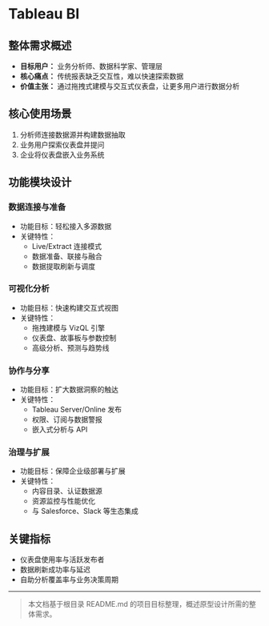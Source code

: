 # Tableau BI

## 整体需求概述

- **目标用户：** 业务分析师、数据科学家、管理层
- **核心痛点：** 传统报表缺乏交互性，难以快速探索数据
- **价值主张：** 通过拖拽式建模与交互式仪表盘，让更多用户进行数据分析

## 核心使用场景

1. 分析师连接数据源并构建数据抽取
2. 业务用户探索仪表盘并提问
3. 企业将仪表盘嵌入业务系统

## 功能模块设计

### 数据连接与准备

- 功能目标：轻松接入多源数据
- 关键特性：
  - Live/Extract 连接模式
  - 数据准备、联接与融合
  - 数据提取刷新与调度

### 可视化分析

- 功能目标：快速构建交互式视图
- 关键特性：
  - 拖拽建模与 VizQL 引擎
  - 仪表盘、故事板与参数控制
  - 高级分析、预测与趋势线

### 协作与分享

- 功能目标：扩大数据洞察的触达
- 关键特性：
  - Tableau Server/Online 发布
  - 权限、订阅与数据警报
  - 嵌入式分析与 API

### 治理与扩展

- 功能目标：保障企业级部署与扩展
- 关键特性：
  - 内容目录、认证数据源
  - 资源监控与性能优化
  - 与 Salesforce、Slack 等生态集成

## 关键指标

- 仪表盘使用率与活跃发布者
- 数据刷新成功率与延迟
- 自助分析覆盖率与业务决策周期

---

> 本文档基于根目录 README.md 的项目目标整理，概述原型设计所需的整体需求。
